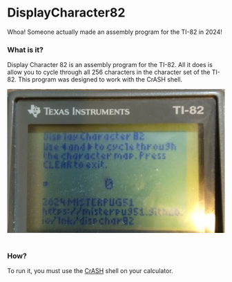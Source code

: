 # DisplayCharacter82
Whoa! Someone actually made an assembly program for the TI-82 in 2024!

### What is it?
Display Character 82 is an assembly program for the TI-82. All it does is allow you to cycle through all 256 characters in the character set of the TI-82. This program was designed to work with the CrASH shell.

![I was too lazy to take a screenshot with an emulator](https://raw.githubusercontent.com/MISTERPUG51/DisplayCharacter82/main/image0.jpg)
<br>
<br>
### How?

To run it, you must use the [CrASH](https://www.ticalc.org/archives/files/fileinfo/87/8772.html) shell on your calculator.
